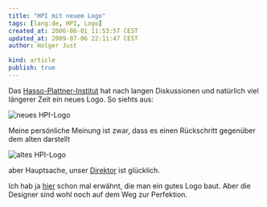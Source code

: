```yaml
---
title: "HPI mit neuem Logo"
tags: [lang:de, HPI, Logo]
created_at: 2006-06-01 11:53:57 CEST
updated_at: 2009-07-06 22:11:47 CEST
author: Holger Just

kind: article
publish: true
---
```


Das [Hasso-Plattner-Institut](http://www.hpi.uni-potsdam.de/) hat nach langen Diskussionen und natürlich viel längerer Zeit ein neues Logo. So siehts aus:

<img alt="neues HPI-Logo" src="/media/2006/hpi-neu.jpg" class="center" />

Meine persönliche Meinung ist zwar, dass es einen Rückschritt gegenüber dem alten darstellt

<img alt="altes HPI-Logo" src="/media/2006/hpi-alt.png" class="center" />

aber Hauptsache, unser [Direktor](http://www.hpi.uni-potsdam.de/~meinel/) ist glücklich.

Ich hab ja [hier](/2006/05/wie-baue-ich-mir-ein-logo) schon mal erwähnt, die man ein gutes Logo baut. Aber die Designer sind wohl noch auf dem Weg zur Perfektion.